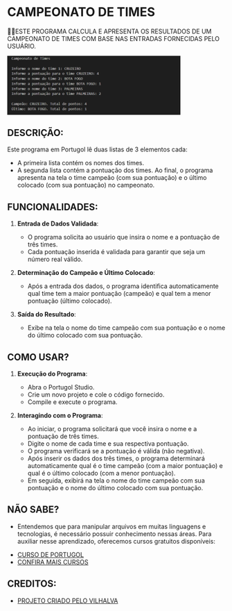 # CAMPEONATO DE TIMES
👨‍🏫ESTE PROGRAMA CALCULA E APRESENTA OS RESULTADOS DE UM CAMPEONATO DE TIMES COM BASE NAS ENTRADAS FORNECIDAS PELO USUÁRIO.

<img src="FOTO.png" align="center" width="400"> <br>

## DESCRIÇÃO:
Este programa em Portugol lê duas listas de 3 elementos cada:
- A primeira lista contém os nomes dos times.
- A segunda lista contém a pontuação dos times.
Ao final, o programa apresenta na tela o time campeão (com sua pontuação) e o último colocado (com sua pontuação) no campeonato.

## FUNCIONALIDADES:
1. **Entrada de Dados Validada**:
   - O programa solicita ao usuário que insira o nome e a pontuação de três times.
   - Cada pontuação inserida é validada para garantir que seja um número real válido.

2. **Determinação do Campeão e Último Colocado**:
   - Após a entrada dos dados, o programa identifica automaticamente qual time tem a maior pontuação (campeão) e qual tem a menor pontuação (último colocado).

3. **Saída do Resultado**:
   - Exibe na tela o nome do time campeão com sua pontuação e o nome do último colocado com sua pontuação.

## COMO USAR?
1. **Execução do Programa**:
   - Abra o Portugol Studio.
   - Crie um novo projeto e cole o código fornecido.
   - Compile e execute o programa.

2. **Interagindo com o Programa**:
   - Ao iniciar, o programa solicitará que você insira o nome e a pontuação de três times.
   - Digite o nome de cada time e sua respectiva pontuação.
   - O programa verificará se a pontuação é válida (não negativa).
   - Após inserir os dados dos três times, o programa determinará automaticamente qual é o time campeão (com a maior pontuação) e qual é o último colocado (com a menor pontuação).
   - Em seguida, exibirá na tela o nome do time campeão com sua pontuação e o nome do último colocado com sua pontuação.

## NÃO SABE?
- Entendemos que para manipular arquivos em muitas linguagens e tecnologias, é necessário possuir conhecimento nessas áreas. Para auxiliar nesse aprendizado, oferecemos cursos gratuitos disponíveis:
* [CURSO DE PORTUGOL](https://github.com/VILHALVA/CURSO-DE-PORTUGOL)
* [CONFIRA MAIS CURSOS](https://github.com/VILHALVA?tab=repositories&q=+topic:CURSO)

## CREDITOS:
- [PROJETO CRIADO PELO VILHALVA](https://github.com/VILHALVA)


